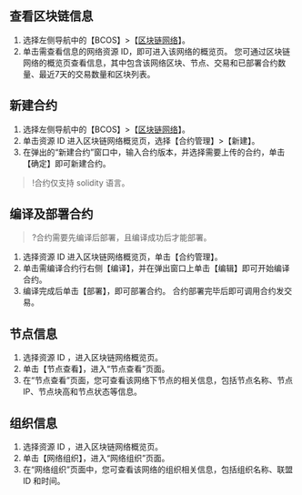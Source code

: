 
## 查看区块链信息
1. 选择左侧导航中的【BCOS】>【[区块链网络](https://console.cloud.tencent.com/tbaas/bcos/deploy)】。
2. 单击需查看信息的网络资源 ID，即可进入该网络的概览页。
您可通过区块链网络的概览页查看信息，其中包含该网络区块、节点、交易和已部署合约数量、最近7天的交易数量和区块列表。

## 新建合约
1. 选择左侧导航中的【BCOS】>【[区块链网络](https://console.cloud.tencent.com/tbaas/bcos/deploy)】。
2. 单击资源 ID 进入区块链网络概览页，选择【合约管理】>【新建】。
3. 在弹出的“新建合约”窗口中，输入合约版本，并选择需要上传的合约，单击【确定】即可新建合约。
>!合约仅支持 solidity 语言。
>


## 编译及部署合约
>?合约需要先编译后部署，且编译成功后才能部署。
>
1. 选择资源 ID 进入区块链网络概览页，单击【合约管理】。
2. 单击需编译合约行右侧【编译】，并在弹出窗口上单击【编辑】即可开始编译合约。
3. 编译完成后单击【部署】，即可部署合约。
合约部署完毕后即可调用合约发交易。

## 节点信息
1. 选择资源 ID ，进入区块链网络概览页。
2. 单击【节点查看】，进入“节点查看”页面。
2. 在“节点查看”页面，您可查看该网络下节点的相关信息，包括节点名称、节点 IP、节点块高和节点状态等信息。

## 组织信息
1. 选择资源 ID ，进入区块链网络概览页。
2. 单击【网络组织】，进入“网络组织”页面。
2. 在“网络组织”页面中，您可查看该网络的组织相关信息，包括组织名称、联盟 ID 和时间。
